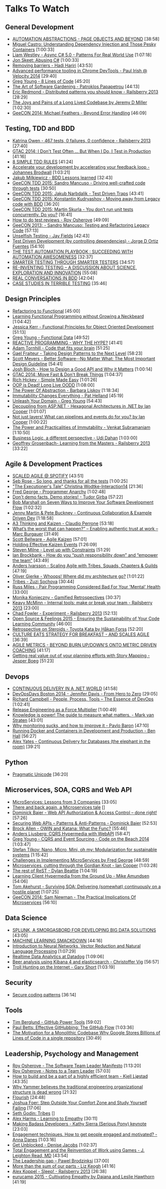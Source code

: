 # Talks To Watch

## General Development

- [AUTOMATION ABSTRACTIONS - PAGE OBJECTS AND BEYOND](https://vimeo.com/111214646)  [38:58]
- [Miguel Castro: Understanding Dependency Injection and Those Pesky Containers](http://vimeo.com/68390510)  [1:00:33]
- [Liam Westley - Async C# 5.0 - Patterns For Real World Use](http://vimeo.com/97337304)  [1:07:18]
- [Jon Skeet: Abusing C#](http://vimeo.com/68320506)  [1:00:33]
- [Removing barriers - Hadi Hariri](https://vimeo.com/131644347)  [43:53]
- [Advanced performance tooling in Chrome DevTools - Paul Irish @ Velocity 2014](https://www.youtube.com/watch?v=0xx_dkv9DEY)  [29:40]
- [Greg Young - 8 Lines of Code](http://www.infoq.com/presentations/8-lines-code-refactoring)  [45:20]
- [The Art of Software Gardening - Patroklos Papapetrou](https://vimeo.com/131189624)  [44:13]
- [Eric Redmond - Distributed patterns you should know - Railsberry 2013](https://vimeo.com/68757697)  [28:29]
- [The Joys and Pains of a Long Lived Codebase by Jeremy D Miller](http://www.infoq.com/presentations/Lessons-Learned-Jeremy-Miller)  [1:02:30]
- [GeeCON 2014: Michael Feathers - Beyond Error Handling](https://vimeo.com/99668845)  [46:09]


## Testing, TDD and BDD
- [Katrina Owen - 467 tests, 0 failures, 0 confidence - Railsberry 2013](https://vimeo.com/68730418)  [27:40]
- [GTAC 2014: I Don't Test Often ... But When I Do, I Test in Production](https://www.youtube.com/watch?v=xkP70Zhhix4&list=PLSIUOFhnxEiDFckNDSjKWqOCtd8ksJrh4&index=8)  [41:16]
- [8 SIMPLE TDD RULES](https://vimeo.com/111091466)  [41:24]
- [Accelerate your development by accelerating your feedback loop - Johannes Brodwall](http://vimeo.com/105888938)  [1:03:21]
- [Jakub Milkiewicz - BDD Lessons learned](https://vimeo.com/120568065)  [32:43]
- [GeeCON TDD 2015: Sandro Mancuso - Driving well-crafted code through tests](https://vimeo.com/120567335)  [30:50]
- [GeeCON TDD 2015: Jakub Narbdalik - Test Driven Traps](https://vimeo.com/120572733)  [43:41]
- [GeeCON TDD 2015: Konstantin Kudryashov - Moving away from Legacy code with BDD](https://vimeo.com/120574455)  [36:20]
- [GeeCON TDD 2015: Martin Skurla - You don’t run unit tests concurrently. Do you?](https://vimeo.com/120581019)  [16:41]
- [How to do test reviews - Roy Osherove](https://vimeo.com/19431001)  [49:09]
- [GeeCON 2013: - Sandro Mancuso: Testing and Refactoring Legacy Code](https://vimeo.com/76472757)  [57:13]
- [Unselfish Testing - Jay Fields](https://www.youtube.com/watch?v=f9eu4mMOtN4)  [42:43]
- [Test Driven Development (by controlling dependencies) - Jorge D Ortiz Fuentes](https://www.youtube.com/watch?v=qYpURmZcCKs)  [54:10]
- [THE TEST AUTOMATION PLAYBOOK : SUCCEEDING WITH AUTOMATION AWESOMENESS](https://vimeo.com/144831370) [32:37]
- [SMARTER TESTING THROUGH SMARTER TESTERS](https://vimeo.com/144830621)  [34:57]
- [RE-INVENTING TESTING – A DISCUSSION ABOUT SCIENCE, EXPLORATION AND INNOVATION](https://vimeo.com/144745751)  [55:08]
- [REAL CONVERSATIONS IN BDD](https://vimeo.com/144723689)  [42:04]
- [CASE STUDIES IN TERRIBLE TESTING](https://vimeo.com/144684986)  [35:46]


## Design Principles

- [Refactoring to Functional](https://vimeo.com/111506976)  [45:00]
- [Learning Functional Programming without Growing a Neckbeard](https://www.youtube.com/watch?v=OOvL6QAxRK4)  [1:04:42]
- [Jessica Kerr - Functional Principles for Object Oriented Development](https://www.youtube.com/watch?v=pMGY9ViIGNU)  [51:13]
- [Greg Young - Functional Data](https://vimeo.com/131636650)  [49:52]
- [REACTIVE PROGRAMMING - WHY THE HYPE?](https://vimeo.com/111000200)  [41:41]
- [Adam Tornhill - Code that fits your brain](http://vimeo.com/97471514)  [51:25]
- [Gael Fraiteur - Taking Design Patterns to the Next Level](http://vimeo.com/97408213)  [58:23]
- [Scott Meyers - Better Software--No Matter What: The Most Important Design Guideline](http://vimeo.com/97349221)  [54:41]
- [Josh Bloch - How to Design a Good API and Why it Matters](https://www.youtube.com/watch?v=heh4OeB9A-c)  [1:00:14]
- [GTAC 2014: Move Fast & Don't Break Things](https://www.youtube.com/watch?v=j_JviA5nvS0)  [1:04:37]
- [Rich Hickey - Simple Made Easy](http://www.infoq.com/presentations/Simple-Made-Easy)  [1:01:26]
- [OOP is Dead! Long Live OODD](http://vimeo.com/77415896)  [1:08:00]
- [The Power Of Abstraction - Barbara Liskov](http://www.infoq.com/presentations/liskov-power-of-abstraction)  [1:18:34]
- [Immutability Changes Everything - Pat Helland](http://vimeo.com/52831373)  [45:19]
- [Unleash Your Domain - Greg Young](https://vimeo.com/19428577)  [54:43]
- [Decoupling from ASP.NET - Hexagonal Architectures in .NET by Ian Cooper](https://vimeo.com/113621145)  [1:01:07]
- [Not just layers! What can pipelines and events do for you? by Ian Cooper](https://vimeo.com/113584390)  [1:00:22]
- [The Power and Practicalities of Immutability - Venkat Subramaniam](https://vimeo.com/131635253)  [1:10:50]
- [Business Logic, a different perspective - Udi Dahan](https://vimeo.com/131757759)  [1:03:00]
- [Geoffrey Grosenbach- Learning from the Masters - Railsberry 2013](https://vimeo.com/69307235)  [33:22]


## Agile & Development Practices

- [SCALED AGILE @ SPOTIFY](https://vimeo.com/111131934)  [43:51]
- [Seb Rose - So long, and thanks for all the tests](http://vimeo.com/105861375)  [1:00:25]
- ["The Executioner's Tale" Christina Wodtke-Interaction14](https://vimeo.com/86392023)  [21:36]
- [Fred George - Programmer Anarchy](https://vimeo.com/43690647)  [1:02:48]
- [Don't demo facts. Demo stories! - Tudor Girba](https://vimeo.com/131632605)  [57:22]
- [Bob Marshall on Seven Ways to Improve Your Software Development Flow](https://vimeo.com/113216169)  [1:02:32]
- [Jenny Martin & Pete Buckney - Continuous Collaboration & Example Driven Dev](https://vimeo.com/111407675)  [1:18:58]
- [A3 Thinking and Kaizen - Claudio Perrone](https://vimeo.com/43185886)  [53:18]
- [What’s the worst that can happen?” – Enabling authentic trust at work – Marc Burgauer](https://vimeo.com/117576663)  [31:49]
- [Scott Bellware - Agile Kaizen](https://vimeo.com/97501372)  [57:01]
- [Holding Effective Kaizen Events](https://vimeo.com/104680961)  [1:26:09]
- [Steven Milne - Level up with Constraints](https://vimeo.com/76126272)  [51:29]
- [Ian Brockbank - How do you “push responsibility down” and “empower the team”](https://vimeo.com/76096772)  [43:49]
- [Anders Ivarsson - Scaling Agile with Tribes, Squads, Chapters & Guilds](https://vimeo.com/75917536)  [47:19]
- [Oliver Gierke - Whoops! Where did my architecture go?](https://vimeo.com/112516354)  [1:01:22]
- [Tribes - Zuzi Sochova](https://vimeo.com/122667894)  [30:44]
- [Russ Miles - Pair Programming Considered Bad For Your 'Mental' Health](https://vimeo.com/98730548)  [33:00]
- [Monika Konieczny - Gamified Retrospectives](https://vimeo.com/44327009)  [30:37]
- [Keavy McMinn - Internal tools: make or break your team - Railsberry 2013](https://vimeo.com/68762928)  [23:00]
- [Chad Fowler - Experiment - Railsberry 2013](https://vimeo.com/68686636)  [52:13]
- [Open Source & Feelings 2015 - Ensuring the Sustainability of Your Code Learning Community](https://www.youtube.com/watch?v=jYM8AnreZHQ)  [46:00]
- [Retrospective on Steroids - Toyota Kata by Håkan Forss](https://www.youtube.com/watch?v=-InKsQQY9Vk)  [52:20]
- [CULTURE EATS STRATEGY FOR BREAKFAST - AND SCALES AGILE](https://vimeo.com/144827127)  [36:39]
- [AGILE METRICS - BEYOND BURN UP/DOWN'S ONTO METRIC DRIVEN COACHING](https://vimeo.com/144824390)  [41:17]
- [Getting real value out of your planning efforts with Story Mapping - Jesper Boeg](https://www.youtube.com/watch?v=c4_PvSXZssc)  [51:23]

## Devops

- [CONTINUOUS DELIVERY IN A .NET WORLD](https://vimeo.com/111289719)  [41:58]
- [DevOpsDays Boston 2014 - Jennifer Davis - From Hero to Zero](https://vimeo.com/104252736)  [29:05]
- [Richard Campbell - People, Process, Tools – The Essence of DevOps](http://vimeo.com/97337256)  [1:02:41]
- [Release Engineering as a Force Multiplier](http://www.youtube.com/watch?v=7j0NDGJVROI)  [1:00:49]
- [Knowledge is power! The guide to measure what matters. - Mark van Straten](https://vimeo.com/131644108)  [43:01]
- [Why monitoring sucks, and how to improve it - Pavlo Baron](https://vimeo.com/131643292)  [47:10]
- [Running Docker and Containers in Development and Production - Ben Hall](https://vimeo.com/131639823)  [56:27]
- [Alex Yates - Continuous Delivery for Databases (the elephant in the room)](https://vimeo.com/129090957)   [39:21]

## Python

- [Pragmatic Unicode](http://nedbatchelder.com/text/unipain.html)  [36:20]

## Microservices, SOA, CQRS and Web API

- [MicroServices: Lessons from 3 Companies](https://vimeo.com/111627195)  [33:05]
- [There and back again, a Microservices tale](https://skillsmatter.com/skillscasts/6254-there-and-back-again-a-microservices-tale)  []
- [Dominick Baier - Web API Authorization & Access Control – done right!](http://vimeo.com/97337305)  [57:26]
- [Securing Web APIs – Patterns & Anti-Patterns - Dominick Baier](https://vimeo.com/131635255)  [52:53]
- [Brock Allen - OWIN and Katana: What the Func?](http://vimeo.com/97329189)  [55:46]
- [Anders Ljusberg: CQRS Hypermedia with WebAPI](http://vimeo.com/68320468)  [58:47]
- [Greg Young - CQRS and Event Sourcing - Code on the Beach 2014](https://www.youtube.com/watch?v=JHGkaShoyNs)  [1:03:47]
- [Stefan Tilkov: Nano, Micro, Mini, oh my: Modularization for sustainable systems](https://www.youtube.com/watch?v=HYiLzji7MuY)  [1:15:42]
- [Challenges in Implementing MicroServices by Fred George](https://www.youtube.com/watch?v=yPf5MfOZPY0)  [48:59]
- [Microservices, cutting through the Gordian Knot - Ian Cooper](https://vimeo.com/132194544)  [1:03:28]
- [The rest of ReST - Dylan Beattie](https://vimeo.com/131641615)  [1:04:19]
- [Learning Client Hypermedia from the Ground Up - Mike Amundsen](https://vimeo.com/131642790)  [54:06]
- [Tom Akehurst - Surviving SOA: Delivering (somewhat) continuously on a hostile planet](https://vimeo.com/119542461)  [1:07:25]
- [GeeCON 2014: Sam Newman - The Practical Implications Of Microservices](https://vimeo.com/99531595)  [56:10]

## Data Science

- [SPLUNK, A SMORGASBORD FOR DEVELOPING BIG DATA SOLUTIONS](https://vimeo.com/111111119)  [43:05]
- [MACHINE LEARNING SMACKDOWN](https://vimeo.com/111040772)  [44:16]
- [Introduction to Neural Networks, Vector Reduction and Natural Language Processing](https://www.youtube.com/watch?v=_ml5XQn-_SQ)  [1:07:29]
- [Realtime Data Analytics at Datadog](https://www.youtube.com/watch?v=49YOOw0WDl8)  [1:09:06]
- [Beer analysis using Kibana 4 and elasticsearch - Christoffer Vig](https://vimeo.com/132192253)  [56:57]
- [Troll Hunting on the Internet - Gary Short](https://vimeo.com/131643296)  [1:03:19]

## Security

- [Secure coding patterns](https://vimeo.com/110897723)  [36:14]

## Tools

- [Tim Berglund - GitHub Power Tools](http://vimeo.com/97473703)  [59:02]
- [Paul Betts: Effective GitHubbing: The GitHub Flow](http://vimeo.com/68378254)  [1:03:36]
- [The Motivation for a Monolithic Codebase Why Google Stores Billions of Lines of Code in  a single repository](https://www.youtube.com/watch?v=W71BTkUbdqE)  [30:49]

## Leadership, Psychology and Management

- [Roy Osherove - The Software Team Leader Manifesto](https://vimeo.com/43612918)  [1:13:20]
- [Roy Osherove - Notes to a Team Leader](https://vimeo.com/95208784)  [57:03]
- [How to build and be a part of a highly efficient team - Kjell Ljøstad](https://vimeo.com/131748093)  [43:35]
- [Why Yammer believes the traditional engineering organizational structure is dead wrong](https://www.youtube.com/watch?v=RsWZNaaic1k)  [21:32]
- [Flourish](https://vimeo.com/channels/thersa/26720639)  [24:48]
- [Joshua Foer: Step Outside Your Comfort Zone and Study Yourself Failing](https://vimeo.com/27067169)  [17:06]
- [Seth Godin: Tribes](https://vimeo.com/2090774)  []
- [Alex Harms - Learning to Empathy](https://www.youtube.com/watch?v=U15nkcSY2GI)  [30:11]
- [Making Badass Developers - Kathy Sierra (Serious Pony) keynote](https://www.youtube.com/watch?v=FKTxC9pl-WM)  [23:03]
- [Engagement techniques. How to get people engaged and motivated? - Anna Danes](https://vimeo.com/131641617)  [1:03:16]
- [Get Unblocked - Denise Jacobs](https://vimeo.com/131640717)  [1:02:37]
- [Total Engagement and the Reinvention of Work using Games - J. Leighton Read, MD](https://vimeo.com/43250464)  [43:54]
- [The Leadership gap – Pawel Brodzinksi](https://vimeo.com/115962902)  [37:00]
- [More than the sum of our parts - Liz Keogh](https://vimeo.com/114215546)  [41:16]
- [Alex Koppel - Sleep! - Railsberry 2013](https://vimeo.com/69311347)  [26:38]
- [eurucamp 2015 - Cultivating Empathy by Dajana and Leslie Hawthorn](https://www.youtube.com/watch?v=q17GKDnSAec)  [41:19]
